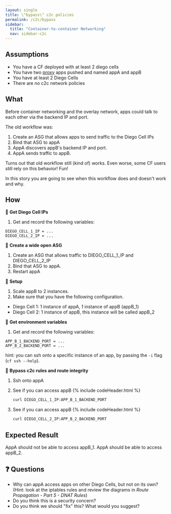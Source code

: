```yaml
---
layout: single
title: \"bypass\" c2c policies
permalink: /c2c/bypass
sidebar:
  title: "Container-to-container Networking"
  nav: sidebar-c2c
---
```


## Assumptions
- You have a CF deployed with at least 2 diego cells
- You have two
  [proxy](https://github.com/cloudfoundry/cf-networking-release/tree/develop/src/example-apps/proxy)
  apps pushed and named appA and appB
- You have at least 2 Diego Cells
- There are no c2c network policies

## What

Before container networking and the overlay network, apps could talk to each
other via the backend IP and port.

The old workflow was:
1. Create an ASG that allows apps to send traffic to the Diego Cell IPs
1. Bind that ASG to appA
1. AppA discovers appB's backend IP and port.
1. AppA sends traffic to appB.

Turns out that old workflow still (kind of) works. Even worse, some CF users
still rely on this behavior! Fun!

In this story you are going to see when this workflow does and doesn't work and
why.

## How
🤔 **Get Diego Cell IPs**
1. Get and record the following variables:
```
DIEGO_CELL_1_IP = ...
DIEGO_CELL_2_IP = ...
```

🤔 **Create a wide open ASG**
1. Create an ASG that allows traffic to DIEGO_CELL_1_IP and DIEGO_CELL_2_IP
1. Bind that ASG to appA.
1. Restart appA

🤔 **Setup**
1. Scale appB to 2 instances.
1. Make sure that you have the following configuration.
- Diego Cell 1: 1 instance of appA, 1 instance of appB (appB_1)
- Diego Cell 2: 1 instance of appB, this instance will be called appB_2

🤔 **Get environment variables**
1. Get and record the following variables:
```
APP_B_1_BACKEND_PORT = ...
APP_B_2_BACKEND_PORT = ...
```
hint: you can ssh onto a specific instance of an app, by passing the `-i` flag (`cf ssh --help`).

📝 **Bypass c2c rules and route integrity**
1. Ssh onto appA
1. See if you can access appB
{% include codeHeader.html %}
   ```bash
   curl DIEGO_CELL_1_IP:APP_B_1_BACKEND_PORT
   ```

1. See if you can access appB
{% include codeHeader.html %}
   ```bash
   curl DIEGO_CELL_2_IP:APP_B_2_BACKEND_PORT
   ```

## Expected Result
AppA should not be able to access appB_1. AppA should be able to access appB_2.

## ❓ Questions

* Why can appA access apps on other Diego Cells, but not on its own? (Hint:
  look at the iptables rules and review the diagrams in _Route Propagation -
  Part 5 - DNAT Rules_)
* Do you think this is a security concern?
* Do you think we should "fix" this? What would you suggest?
